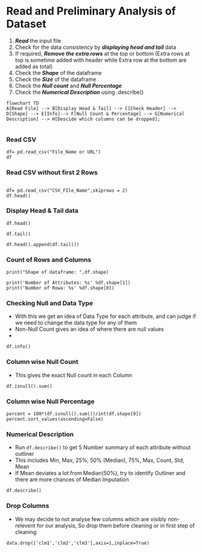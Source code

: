 # Read and Preliminary Analysis of Dataset

1. **_Read_** the input file
2. Check for the data consistency by **_displaying head and tail_** data
3. If required, _**Remove the extra rows**_ at the top or bottom (Extra rows at top is sometime added with header while Extra row at the bottom are added as total)
4. Check the **_Shape_** of the dataframe
5. Check the _**Size**_ of the dataframe
6. Check the _**Null count**_ and **_Null Percentage_**
7. Check the _**Numerical Description**_ using .describe()

```mermaid
flowchart TD
A[Read File] --> B[Display Head & Tail] --> C[Check Header] --> D[Shape] --> E[Info]--> F[Null Count & Percentage] --> G[Numerical Description] --> H[Descide which columns can be dropped];


```
### Read CSV
```
df= pd.read_csv("File_Name or URL")
df
```

### Read CSV without first 2 Rows
```

df= pd.read_csv("CSV_FIle_Name",skiprows = 2)
df.head()
```

### Display Head & Tail data
```
df.head()
```
```
df.tail()
```
```
df.head().append(df.tail())
```


### Count of Rows and Columns
```
print("Shape of dataframe: ",df.shape)

print('Number of Attributes: %s' %df.shape[1])
print('Number of Rowa: %s' %df.shape[0])

```


### Checking Null and Data Type

* With this we get an idea of Data Type for each attribute, and can judge if we need to change the data type for any of them
* Non-Null Count gives an idea of where there are null values
* 

```
df.info()

```



### Column wise Null Count

* This gives the exact Null count in each Column
```
df.isnull().sum()
```



### Column wise Null Percentage 
```
percent = 100*(df.isnull().sum())/int(df.shape[0])
percent.sort_values(ascending=False)
```


### Numerical Description

* Run `df.describe()` to get 5 Number summary of each attribute without outliner
* This includes Min, Max, 25%, 50% (Median), 75%, Max, Count, Std, Mean
* If Mean deviates a lot from Median(50%), try to identify Outliner and there are more chances of Median Imputation

```
df.describe()
```


### Drop Columns

* We may decide to not analyse few columns which are visibly non-relevent for our analysis, So drop them before cleaning or in first step of cleaning
```
data.drop(['clm1','clm2','clm3'],axis=1,inplace=True)


```
